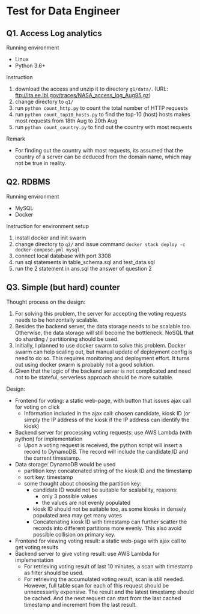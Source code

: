 # Test for Data Engineer

## Q1. Access Log analytics
Running environment
- Linux
- Python 3.6+

Instruction
1. download the access and unzip it to directory ```q1/data/```. 
(URL: ftp://ita.ee.lbl.gov/traces/NASA_access_log_Aug95.gz)
2. change directory to ```q1/```
3. run ```python count_http.py``` to count the total number of HTTP requests
4. run ```python count_top10_hosts.py``` to find the top-10 (host) hosts makes most requests from 18th Aug to 20th Aug
5. run ```python count_country.py``` to find out the country with most requests 

Remark
- For finding out the country with most requests, its assumed that the country of a server can be deduced from the 
domain name, which may not be true in reality.

## Q2. RDBMS
Running environment
- MySQL 
- Docker

Instruction for environment setup
1. install docker and init swarm
2. change directory to ```q2/``` and issue command ```docker stack deploy -c docker-compose.yml mysql```
3. connect local database with port 3308
4. run sql statements in table_schema.sql and test_data.sql
5. run the 2 statement in ans.sql the answer of question 2

## Q3. Simple (but hard) counter
Thought process on the design:
1. For solving this problem, the server for accepting the voting requests needs to be horizontally 
   scalable. 
2. Besides the backend server, the data storage needs to be scalable too. Otherwise, the data 
   storage will still become the bottleneck. NoSQL that do sharding / partitioning should be used. 
3. Initially, I planned to use docker swarm to solve this problem. Docker swarm can help scaling out, 
   but manual update of deployment config is need to do so. This requires monitoring and deployment 
   effort. It turns out using docker swarm is probably not a good solution.
4. Given that the logic of the backend server is not complicated and need not to be stateful, 
   serverless approach should be more suitable.

Design:
- Frontend for voting: a static web-page, with button that issues ajax call for voting on click
  - Information included in the ajax call: chosen candidate, kiosk ID (or simply the IP address
    of the kiosk if the IP address can identify the kiosk)
- Backend server for processing voting requests: use AWS Lambda (with python) for implementation
  - Upon a voting request is received, the python script will insert a record to DynamoDB. The 
    record will include the candidate ID and the current timestamp. 
- Data storage: DynamoDB would be used
  - partition key: concatenated string of the kiosk ID and the timestamp 
  - sort key: timestamp 
  - some thought about choosing the partition key:
    - candidate ID would not be suitable for scalability, reasons:
      - only 3 possible values
      - the values are not evenly populated
    - kiosk ID should not be suitable too, as some kiosks in densely populated area may get many 
      votes
    - Concatenating kiosk ID with timestamp can further scatter the records into different 
      partitions more evenly. This also avoid possible collision on primary key.
- Frontend for viewing voting result: a static web-page with ajax call to get voting results
- Backend server to give voting result: use AWS Lambda for implementation
  - For retrieving voting result of last 10 minutes, a scan with timestamp as filter should be used.
  - For retrieving the accumulated voting result, scan is still needed. However, full table scan for
    each of this request should be unnecessarily expensive. The result and the latest timestamp 
    should be cached. And the next request can start from the last cached timestamp and increment 
    from the last result.
 